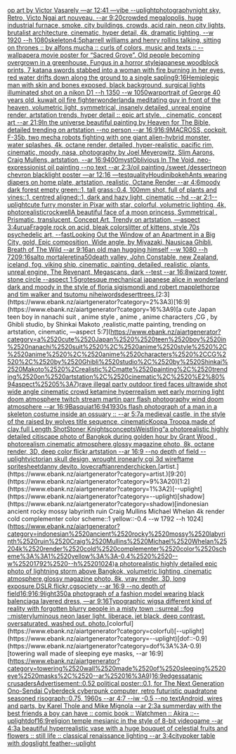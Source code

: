 [op art by Victor Vasarely —ar 12:41 —vibe --uplight](https://www.ebank.nz/aiartgenerator?category=op%2520art%2520by%2520Victor%2520Vasarely%2520%E2%80%94ar%252012%3A41%2520%E2%80%94vibe%2520--uplight)[photography](https://www.ebank.nz/aiartgenerator?category=photography)[night sky, Retro, Victo Ngai art nouveau,  --ar 9:20](https://www.ebank.nz/aiartgenerator?category=night%2520sky%2C%2520Retro%2C%2520Victo%2520Ngai%2520art%2520nouveau%2C%2520%2520--ar%25209%3A20)[crowded megalopolis, huge industrial furnace, smoke, city buildings, crowds, acid rain, neon city lights, brutalist architecture, cinematic, hyper detail, 4k,  dramatic lighting, --w 1920 --h 1080](https://www.ebank.nz/aiartgenerator?category=crowded%2520megalopolis%2C%2520huge%2520industrial%2520furnace%2C%2520smoke%2C%2520city%2520buildings%2C%2520crowds%2C%2520acid%2520rain%2C%2520neon%2520city%2520lights%2C%2520brutalist%2520architecture%2C%2520cinematic%2C%2520hyper%2520detail%2C%25204k%2C%2520%2520dramatic%2520lighting%2C%2520--w%25201920%2520--h%25201080)[skeleton](https://www.ebank.nz/aiartgenerator?category=skeleton)[4:5](https://www.ebank.nz/aiartgenerator?category=4%3A5)[pharrell williams and henry rollins talking, sitting on thrones :: by alfons mucha :: curls of colors, music and texts :: --wallpaper](https://www.ebank.nz/aiartgenerator?category=pharrell%2520williams%2520and%2520henry%2520rollins%2520talking%2C%2520sitting%2520on%2520thrones%2520%3A%3A%2520by%2520alfons%2520mucha%2520%3A%3A%2520curls%2520of%2520colors%2C%2520music%2520and%2520texts%2520%3A%3A%2520--wallpaper)[a movie poster for “Sacred Grove”. Old people becoming overgrown in a greenhouse. Fungus in a horror style](https://www.ebank.nz/aiartgenerator?category=a%2520movie%2520poster%2520for%2520%E2%80%9CSacred%2520Grove%E2%80%9D.%2520Old%2520people%2520becoming%2520overgrown%2520in%2520a%2520greenhouse.%2520Fungus%2520in%2520a%2520horror%2520style)[japanese woodblock prints, 7 katana swords stabbed into a woman with fire burning in her eyes, red water drifts down along the ground to a single sapling](https://www.ebank.nz/aiartgenerator?category=japanese%2520woodblock%2520prints%2C%25207%2520katana%2520swords%2520stabbed%2520into%2520a%2520woman%2520with%2520fire%2520burning%2520in%2520her%2520eyes%2C%2520red%2520water%2520drifts%2520down%2520along%2520the%2520ground%2520to%2520a%2520single%2520sapling)[9:16](https://www.ebank.nz/aiartgenerator?category=9%3A16)[Hemiplegic man with skin and  bones exposed, black background, surgical lights illuminated shot on a nikon D1 --h 1350 --w 1050](https://www.ebank.nz/aiartgenerator?category=Hemiplegic%2520man%2520with%2520skin%2520and%2520%2520bones%2520exposed%2C%2520black%2520background%2C%2520surgical%2520lights%2520illuminated%2520shot%2520on%2520a%2520nikon%2520D1%2520--h%25201350%2520--w%25201050)[war](https://www.ebank.nz/aiartgenerator?category=war)[portrait of George 40 years old, kuwait oil fire fighter](https://www.ebank.nz/aiartgenerator?category=portrait%2520of%2520George%252040%2520years%2520old%2C%2520kuwait%2520oil%2520fire%2520fighter)[wonderland](https://www.ebank.nz/aiartgenerator?category=wonderland)[a meditating guy in front of the heaven, volumetric light, symmetrical, insanely detailed, unreal engine render, artstation trends, hyper detail :: epic art style. , cinematic, concept art --ar 21:9](https://www.ebank.nz/aiartgenerator?category=a%2520meditating%2520guy%2520in%2520front%2520of%2520the%2520heaven%2C%2520volumetric%2520light%2C%2520symmetrical%2C%2520insanely%2520detailed%2C%2520unreal%2520engine%2520render%2C%2520artstation%2520trends%2C%2520hyper%2520detail%2520%3A%3A%2520epic%2520art%2520style.%2520%2C%2520cinematic%2C%2520concept%2520art%2520--ar%252021%3A9)[In the universe beautiful painting by Heaven for The Bible, detailed trending on artstation --no person --ar 16:9](https://www.ebank.nz/aiartgenerator?category=In%2520the%2520universe%2520beautiful%2520painting%2520by%2520Heaven%2520for%2520The%2520Bible%2C%2520detailed%2520trending%2520on%2520artstation%2520--no%2520person%2520--ar%252016%3A9)[16:9](https://www.ebank.nz/aiartgenerator?category=16%3A9)[MACROSS, cockpit, F-35b, two mecha robots fighting with one giant alien-hybrid monster, water splashes, 4k, octane render, detailed, hyper-realistic, pacific rim, cinematic, moody, nasa, photography by Joel Meyerowitz, Slim Aarons, Craig Mullens, artstation, --ar 16:9](https://www.ebank.nz/aiartgenerator?category=MACROSS%2C%2520cockpit%2C%2520F-35b%2C%2520two%2520mecha%2520robots%2520fighting%2520with%2520one%2520giant%2520alien-hybrid%2520monster%2C%2520water%2520splashes%2C%25204k%2C%2520octane%2520render%2C%2520detailed%2C%2520hyper-realistic%2C%2520pacific%2520rim%2C%2520cinematic%2C%2520moody%2C%2520nasa%2C%2520photography%2520by%2520Joel%2520Meyerowitz%2C%2520Slim%2520Aarons%2C%2520Craig%2520Mullens%2C%2520artstation%2C%2520--ar%252016%3A9)[400](https://www.ebank.nz/aiartgenerator?category=400)[myst](https://www.ebank.nz/aiartgenerator?category=myst)[Oblivious In The Void, neo-expressionist oil painting --no text --ar 2:3](https://www.ebank.nz/aiartgenerator?category=Oblivious%2520In%2520The%2520Void%2C%2520neo-expressionist%2520oil%2520painting%2520--no%2520text%2520--ar%25202%3A3)[/oil painting /sweet /dessert](https://www.ebank.nz/aiartgenerator?category=/oil%2520painting%2520/sweet%2520/dessert)[neon chevron blacklight poster —ar 12:16 —test](https://www.ebank.nz/aiartgenerator?category=neon%2520chevron%2520blacklight%2520poster%2520%E2%80%94ar%252012%3A16%2520%E2%80%94test)[quality](https://www.ebank.nz/aiartgenerator?category=quality)[Houdini](https://www.ebank.nz/aiartgenerator?category=Houdini)[bokeh](https://www.ebank.nz/aiartgenerator?category=bokeh)[Ants wearing diapers on home plate, artstation, realistic, Octane Render --ar 4:6](https://www.ebank.nz/aiartgenerator?category=Ants%2520wearing%2520diapers%2520on%2520home%2520plate%2C%2520artstation%2C%2520realistic%2C%2520Octane%2520Render%2520--ar%25204%3A6)[moody dark forest empty green::1, tall grass::0.4, 100mm shot, full of plants and vines::1, centred aligned::1, dark and hazy light, cinematic --hd --ar 2:1](https://www.ebank.nz/aiartgenerator?category=moody%2520dark%2520forest%2520empty%2520green%3A%3A1%2C%2520tall%2520grass%3A%3A0.4%2C%2520100mm%2520shot%2C%2520full%2520of%2520plants%2520and%2520vines%3A%3A1%2C%2520centred%2520aligned%3A%3A1%2C%2520dark%2520and%2520hazy%2520light%2C%2520cinematic%2520--hd%2520--ar%25202%3A1)[--uplight](https://www.ebank.nz/aiartgenerator?category=--uplight)[cute furry monster in Pixar with star, colorful, volumetric lighting, 4k, photorealistic](https://www.ebank.nz/aiartgenerator?category=cute%2520furry%2520monster%2520in%2520Pixar%2520with%2520star%2C%2520colorful%2C%2520volumetric%2520lighting%2C%25204k%2C%2520photorealistic)[rockwell](https://www.ebank.nz/aiartgenerator?category=rockwell)[A beautiful face of a moon princess, Symmetrical ,  Prismatic, translucent, Concept Art, Trendy on artstation, —aspect 3:4](https://www.ebank.nz/aiartgenerator?category=A%2520beautiful%2520face%2520of%2520a%2520moon%2520princess%2C%2520Symmetrical%2520%2C%2520%2520Prismatic%2C%2520translucent%2C%2520Concept%2520Art%2C%2520Trendy%2520on%2520artstation%2C%2520%E2%80%94aspect%25203%3A4)[urua](https://www.ebank.nz/aiartgenerator?category=urua)[Fraggle rock on acid, bleak colors](https://www.ebank.nz/aiartgenerator?category=Fraggle%2520rock%2520on%2520acid%2C%2520bleak%2520colors)[litter of kittens, style 70s psychedelic art, --fast](https://www.ebank.nz/aiartgenerator?category=litter%2520of%2520kittens%2C%2520style%252070s%2520psychedelic%2520art%2C%2520--fast)[Looking Out the Window of an Apartment in a Big City, gold, Epic composition, Wide angle, by Miyazaki, Nausicaa Ghibli, Breath of The Wild --ar 9:16](https://www.ebank.nz/aiartgenerator?category=Looking%2520Out%2520the%2520Window%2520of%2520an%2520Apartment%2520in%2520a%2520Big%2520City%2C%2520gold%2C%2520Epic%2520composition%2C%2520Wide%2520angle%2C%2520by%2520Miyazaki%2C%2520Nausicaa%2520Ghibli%2C%2520Breath%2520of%2520The%2520Wild%2520--ar%25209%3A16)[an old man hugging himself --w 1080 --h 720](https://www.ebank.nz/aiartgenerator?category=an%2520old%2520man%2520hugging%2520himself%2520--w%25201080%2520--h%2520720)[9:16](https://www.ebank.nz/aiartgenerator?category=9%3A16)[salto mortale](https://www.ebank.nz/aiartgenerator?category=salto%2520mortale)[retina](https://www.ebank.nz/aiartgenerator?category=retina)[50](https://www.ebank.nz/aiartgenerator?category=50)[death valley, John Constable, new Zealand, iceland, fog, viking ship, cinematic, painting, detailed, realistic, plants, unreal engine, The Revenant, Megascans, dark --test --ar 16:8](https://www.ebank.nz/aiartgenerator?category=death%2520valley%2C%2520John%2520Constable%2C%2520new%2520Zealand%2C%2520iceland%2C%2520fog%2C%2520viking%2520ship%2C%2520cinematic%2C%2520painting%2C%2520detailed%2C%2520realistic%2C%2520plants%2C%2520unreal%2520engine%2C%2520The%2520Revenant%2C%2520Megascans%2C%2520dark%2520--test%2520--ar%252016%3A8)[wizard tower, stone circle --aspect 1:5](https://www.ebank.nz/aiartgenerator?category=wizard%2520tower%2C%2520stone%2520circle%2520--aspect%25201%3A5)[grotesque mechanical japanese alice in wonderland dark and moody in the style of floria sigismondi and robert mapplethorpe and tim walker and tsutomu nihei](https://www.ebank.nz/aiartgenerator?category=grotesque%2520mechanical%2520japanese%2520alice%2520in%2520wonderland%2520dark%2520and%2520moody%2520in%2520the%2520style%2520of%2520floria%2520sigismondi%2520and%2520robert%2520mapplethorpe%2520and%2520tim%2520walker%2520and%2520tsutomu%2520nihei)[words](https://www.ebank.nz/aiartgenerator?category=words)[desert](https://www.ebank.nz/aiartgenerator?category=desert)[trees.](https://www.ebank.nz/aiartgenerator?category=trees.)[2:3](https://www.ebank.nz/aiartgenerator?category=2%3A3)[16:9](https://www.ebank.nz/aiartgenerator?category=16%3A9)[a cute Japan  teen boy in nanachi suit , anime style , anime , anime characters ,CG , by Ghibli studio, by Shinkai Makoto ,realistic,matte painting, trending on artstation, cinematic, —aspect 5:7](https://www.ebank.nz/aiartgenerator?category=a%2520cute%2520Japan%2520%2520teen%2520boy%2520in%2520nanachi%2520suit%2520%2C%2520anime%2520style%2520%2C%2520anime%2520%2C%2520anime%2520characters%2520%2CCG%2520%2C%2520by%2520Ghibli%2520studio%2C%2520by%2520Shinkai%2520Makoto%2520%2Crealistic%2Cmatte%2520painting%2C%2520trending%2520on%2520artstation%2C%2520cinematic%2C%2520%E2%80%94aspect%25205%3A7)[rave illegal party outdoor tired faces ultrawide shot wide angle cinematic crowd ketamine hyperrealism wet early morning light doom atmosphere twitch stream martin parr flash photography wind doom atmosphere --ar 16:9](https://www.ebank.nz/aiartgenerator?category=rave%2520illegal%2520party%2520outdoor%2520tired%2520faces%2520ultrawide%2520shot%2520wide%2520angle%2520cinematic%2520crowd%2520ketamine%2520hyperrealism%2520wet%2520early%2520morning%2520light%2520doom%2520atmosphere%2520twitch%2520stream%2520martin%2520parr%2520flash%2520photography%2520wind%2520doom%2520atmosphere%2520--ar%252016%3A9)[Basquiat](https://www.ebank.nz/aiartgenerator?category=Basquiat)[16:9](https://www.ebank.nz/aiartgenerator?category=16%3A9)[4](https://www.ebank.nz/aiartgenerator?category=4)[1930s flash photograph of a man in a skeleton costume inside an ossuary :: --ar 5:7](https://www.ebank.nz/aiartgenerator?category=1930s%2520flash%2520photograph%2520of%2520a%2520man%2520in%2520a%2520skeleton%2520costume%2520inside%2520an%2520ossuary%2520%3A%3A%2520--ar%25205%3A7)[a medieval castle, in the style of the raised by wolves title sequence, cinematic](https://www.ebank.nz/aiartgenerator?category=a%2520medieval%2520castle%2C%2520in%2520the%2520style%2520of%2520the%2520raised%2520by%2520wolves%2520title%2520sequence%2C%2520cinematic)[Koopa Troopa,made of clay,full Length Shot](https://www.ebank.nz/aiartgenerator?category=Koopa%2520Troopa%2Cmade%2520of%2520clay%2Cfull%2520Length%2520Shot)[Stoner Knights](https://www.ebank.nz/aiartgenerator?category=Stoner%2520Knights)[concepts](https://www.ebank.nz/aiartgenerator?category=concepts)[Weistling“](https://www.ebank.nz/aiartgenerator?category=Weistling%E2%80%9C)[a photorealistic highly detailed citiscape photo of Bangkok during golden hour by Grant Wood , photorealism,cinematic atmosphere,glossy magazine photo, 8k, octane render, 3D, deep color,flickr,artstation --ar 16:9 --no depth of field --uplight](https://www.ebank.nz/aiartgenerator?category=a%2520photorealistic%2520highly%2520detailed%2520citiscape%2520photo%2520of%2520Bangkok%2520during%2520golden%2520hour%2520by%2520Grant%2520Wood%2520%2C%2520photorealism%2Ccinematic%2520atmosphere%2Cglossy%2520magazine%2520photo%2C%25208k%2C%2520octane%2520render%2C%25203D%2C%2520deep%2520color%2Cflickr%2Cartstation%2520--ar%252016%3A9%2520--no%2520depth%2520of%2520field%2520--uplight)[victorian skull design, wrought iron](https://www.ebank.nz/aiartgenerator?category=victorian%2520skull%2520design%2C%2520wrought%2520iron)[early cgi 3d wireftame spritesheet](https://www.ebank.nz/aiartgenerator?category=early%2520cgi%25203d%2520wireftame%2520spritesheet)[danny devito, lovecraftian](https://www.ebank.nz/aiartgenerator?category=danny%2520devito%2C%2520lovecraftian)[render](https://www.ebank.nz/aiartgenerator?category=render)[chicken.](https://www.ebank.nz/aiartgenerator?category=chicken.)[artist.](https://www.ebank.nz/aiartgenerator?category=artist.)[9:20](https://www.ebank.nz/aiartgenerator?category=9%3A20)[1:2](https://www.ebank.nz/aiartgenerator?category=1%3A2)[--uplight](https://www.ebank.nz/aiartgenerator?category=--uplight)[shadow](https://www.ebank.nz/aiartgenerator?category=shadow)[indonesian ancient rocky mossy labyrinth ruin Craig Mullins Michael Whelan 4k render cold complementer color scheme::1 yellow::-0.4  --w 1792 --h 1024](https://www.ebank.nz/aiartgenerator?category=indonesian%2520ancient%2520rocky%2520mossy%2520labyrinth%2520ruin%2520Craig%2520Mullins%2520Michael%2520Whelan%25204k%2520render%2520cold%2520complementer%2520color%2520scheme%3A%3A1%2520yellow%3A%3A-0.4%2520%2520--w%25201792%2520--h%25201024)[a photorealistic highly detailed epic photo of lightning storm above Bangkok, volumetric lighting, cinematic atmosphere,glossy magazine photo, 8k, vray render, 3D, long exposure,DSLR,flickr,cgsociety --ar 16:9 --no depth of field](https://www.ebank.nz/aiartgenerator?category=a%2520photorealistic%2520highly%2520detailed%2520epic%2520photo%2520of%2520lightning%2520storm%2520above%2520Bangkok%2C%2520volumetric%2520lighting%2C%2520cinematic%2520atmosphere%2Cglossy%2520magazine%2520photo%2C%25208k%2C%2520vray%2520render%2C%25203D%2C%2520long%2520exposure%2CDSLR%2Cflickr%2Ccgsociety%2520--ar%252016%3A9%2520--no%2520depth%2520of%2520field)[16:9](https://www.ebank.nz/aiartgenerator?category=16%3A9)[16:9](https://www.ebank.nz/aiartgenerator?category=16%3A9)[light](https://www.ebank.nz/aiartgenerator?category=light)[350](https://www.ebank.nz/aiartgenerator?category=350)[a photograph of a fashion model wearing black balenciaga layered dress, —ar 9:16](https://www.ebank.nz/aiartgenerator?category=a%2520photograph%2520of%2520a%2520fashion%2520model%2520wearing%2520black%2520balenciaga%2520layered%2520dress%2C%2520%E2%80%94ar%25209%3A16)[Typographic wigs](https://www.ebank.nz/aiartgenerator?category=Typographic%2520wigs)[a different kind of reality with forgotten blurry people in a misty town ::surreal ::fog ::mistery](https://www.ebank.nz/aiartgenerator?category=a%2520different%2520kind%2520of%2520reality%2520with%2520forgotten%2520blurry%2520people%2520in%2520a%2520misty%2520town%2520%3A%3Asurreal%2520%3A%3Afog%2520%3A%3Amistery)[luminous neon laser light. liberace. jet black, deep contrast. oversaturated. washed out. photo.](https://www.ebank.nz/aiartgenerator?category=luminous%2520neon%2520laser%2520light.%2520liberace.%2520jet%2520black%2C%2520deep%2520contrast.%2520oversaturated.%2520washed%2520out.%2520photo.)[colorful](https://www.ebank.nz/aiartgenerator?category=colorful)[--uplight](https://www.ebank.nz/aiartgenerator?category=--uplight)[dof::-0.9](https://www.ebank.nz/aiartgenerator?category=dof%3A%3A-0.9)[towering wall made of sleeping eye masks, --ar 16:9](https://www.ebank.nz/aiartgenerator?category=towering%2520wall%2520made%2520of%2520sleeping%2520eye%2520masks%2C%2520--ar%252016%3A9)[16:9](https://www.ebank.nz/aiartgenerator?category=16%3A9)[edges](https://www.ebank.nz/aiartgenerator?category=edges)[satanic crusaders](https://www.ebank.nz/aiartgenerator?category=satanic%2520crusaders)[Advertisement::0.52 political poster::0.1, for The Next Generation Ono-Sendai Cyberdeck cyberpunk computer, retro futuristic quadratone seasoned risograph::0.75, 1960s --ar 4:7 --iw -0.5 --no text](https://www.ebank.nz/aiartgenerator?category=Advertisement%3A%3A0.52%2520political%2520poster%3A%3A0.1%2C%2520for%2520The%2520Next%2520Generation%2520Ono-Sendai%2520Cyberdeck%2520cyberpunk%2520computer%2C%2520retro%2520futuristic%2520quadratone%2520seasoned%2520risograph%3A%3A0.75%2C%25201960s%2520--ar%25204%3A7%2520--iw%2520-0.5%2520--no%2520text)[Android, wires and parts, by Karel Thole and Mike Mignola --ar 2:3](https://www.ebank.nz/aiartgenerator?category=Android%2C%2520wires%2520and%2520parts%2C%2520by%2520Karel%2520Thole%2520and%2520Mike%2520Mignola%2520--ar%25202%3A3)[a summerday with the best friends a boy can have :: comic book :: Watchmen :: Akira ::](https://www.ebank.nz/aiartgenerator?category=a%2520summerday%2520with%2520the%2520best%2520friends%2520a%2520boy%2520can%2520have%2520%3A%3A%2520comic%2520book%2520%3A%3A%2520Watchmen%2520%3A%3A%2520Akira%2520%3A%3A)[--uplight](https://www.ebank.nz/aiartgenerator?category=--uplight)[dof](https://www.ebank.nz/aiartgenerator?category=dof)[16:9](https://www.ebank.nz/aiartgenerator?category=16%3A9)[religion temple mesianic in the style of 8-bit videogame --ar 4:3](https://www.ebank.nz/aiartgenerator?category=religion%2520temple%2520mesianic%2520in%2520the%2520style%2520of%25208-bit%2520videogame%2520--ar%25204%3A3)[a beautiful hyperrealistic vase with a huge bouquet of celestial fruits and flowers :: still life :: classical renaissance lighting  --ar 3:4](https://www.ebank.nz/aiartgenerator?category=a%2520beautiful%2520hyperrealistic%2520vase%2520with%2520a%2520huge%2520bouquet%2520of%2520celestial%2520fruits%2520and%2520flowers%2520%3A%3A%2520still%2520life%2520%3A%3A%2520classical%2520renaissance%2520lighting%2520%2520--ar%25203%3A4)[city](https://www.ebank.nz/aiartgenerator?category=city)[poker table with dogs](https://www.ebank.nz/aiartgenerator?category=poker%2520table%2520with%2520dogs)[light feather](https://www.ebank.nz/aiartgenerator?category=light%2520feather)[--uplight](https://www.ebank.nz/aiartgenerator?category=--uplight)